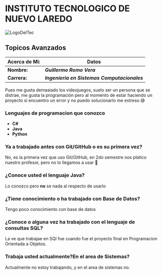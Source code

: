 # INSTITUTO TECNOLOGICO DE NUEVO LAREDO

![LogoDelTec](https://www.tecnm.mx/assets/files/main/img/pleca_tecnm.jpg)

## **Topicos Avanzados**

|**Acerca de Mi:** | **Datos**  |
|------------------|--------------|
|**Nombre:** | **_Guillermo Romo Vera_** |
|**Carrera:**| **_Ingenieria en Sistemas Computacionales_**|

Pues me gusta demasiado los videojuegos, suelo ser un persona que se distrae, me gusta la programación pero al momento de estar haciendo un proyecto si encuentro un error y no puedo solucionarlo me estreso.:sweat_smile:

### Lenguajes de programacion que conozco

* **C#**
* **Java**
* **Python**

### Ya a trabajado antes con Git/GitHub o es su primera vez?

No, es la primera vez que uso Git/GitHub, en 2do semestre nos platico nuestro profesor, pero no lo llegamos a usar :grimacing:

### ¿Conoce usted el lenguaje Java?

Lo conozco pero **no** se nada al respecto de usarlo

### ¿Tiene conocimiento o ha trabajado con Base de Datos?

Tengo poco conocimiento con base de datos

### ¿Conoce o alguna vez ha trabajado con el lenguaje de consultas SQL?

La ve que trabajae en SQl fue cuando fue el proyecto final en Programacion Orientada a Objetos.

### Trabaja usted actualmente?En el area de Sistemas?

Actualmente no estoy trabajando, y en el area de sistemas no.
